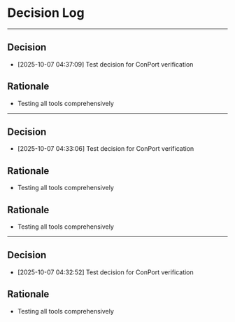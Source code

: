 # Decision Log

---
## Decision
*   [2025-10-07 04:37:09] Test decision for ConPort verification

## Rationale
*   Testing all tools comprehensively

---
## Decision
*   [2025-10-07 04:33:06] Test decision for ConPort verification

## Rationale
*   Testing all tools comprehensively

## Rationale
*   Testing all tools comprehensively

---
## Decision
*   [2025-10-07 04:32:52] Test decision for ConPort verification

## Rationale
*   Testing all tools comprehensively

